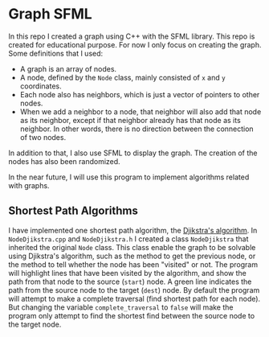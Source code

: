 # Graph SFML

In this repo I created a graph using C++ with the SFML library. This repo is created for educational purpose. For now I only focus on creating the graph. Some definitions that I used:

- A graph is an array of nodes.
- A node, defined by the `Node` class, mainly consisted of `x` and `y` coordinates.
- Each node also has neighbors, which is just a vector of pointers to other nodes.
- When we add a neighbor to a node, that neighbor will also add that node as its neighbor, except if that neighbor already has that node as its neighbor. In other words, there is no direction between the connection of two nodes.

In addition to that, I also use SFML to display the graph. The creation of the nodes has also been randomized.

In the near future, I will use this program to implement algorithms related with graphs.

## Shortest Path Algorithms

I have implemented one shortest path algorithm, the [Djikstra's algorithm](https://en.wikipedia.org/wiki/Dijkstra%27s_algorithm). In `NodeDjikstra.cpp` and `NodeDjikstra.h` I created a class `NodeDjikstra` that inherited the original `Node` class. This class enable the graph to be solvable using Djikstra's algorithm, such as the method to get the previous node, or the method to tell whether the node has been "visited" or not. The program will highlight lines that have been visited by the algorithm, and show the path from that node to the source (`start`) node. A green line indicates the path from the source node to the target (`dest`) node. By default the program will attempt to make a complete traversal (find shortest path for each node). But changing the variable `complete_traversal` to `false` will make the program only attempt to find the shortest find between the source node to the target node.
